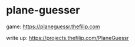 # plane-guesser

game: https://planeguessr.thefilip.com

write up: https://projects.thefilip.com/PlaneGuessr
